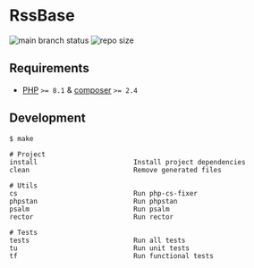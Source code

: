 # RssBase

![main branch status](https://img.shields.io/github/checks-status/rssbase/rssbase/main)
![repo size](https://img.shields.io/github/size/rssbase/rssbase/base)

## Requirements

- [PHP](https://www.php.net/downloads.php) `>= 8.1` & [composer](https://getcomposer.org/download/) `>= 2.4`

## Development

```
$ make

# Project
install                        Install project dependencies
clean                          Remove generated files

# Utils
cs                             Run php-cs-fixer
phpstan                        Run phpstan
psalm                          Run psalm
rector                         Run rector

# Tests
tests                          Run all tests
tu                             Run unit tests
tf                             Run functional tests
```
